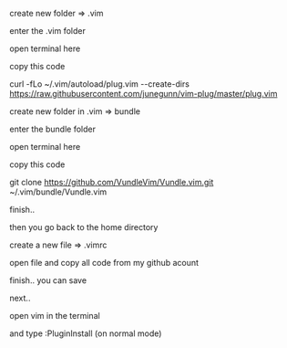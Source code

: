 create new folder => .vim

enter the .vim folder

open terminal here

copy this code

curl -fLo ~/.vim/autoload/plug.vim --create-dirs \
    https://raw.githubusercontent.com/junegunn/vim-plug/master/plug.vim
    
create new folder in .vim => bundle

enter the bundle folder

open terminal here

copy this code

git clone https://github.com/VundleVim/Vundle.vim.git ~/.vim/bundle/Vundle.vim

finish..


then you go back to the home directory

create a new file => .vimrc

open file and copy all code from my github acount

finish.. you can save

next..

open vim in the terminal

and type :PluginInstall (on normal mode)
